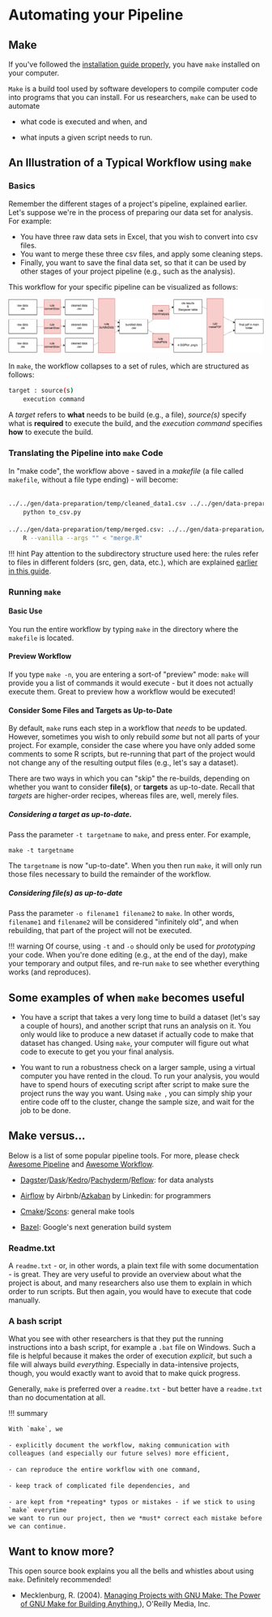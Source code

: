 # Automating your Pipeline

## Make

If you've followed the [installation guide properly](../setup/make.md), you have `make` installed on your computer.

`Make` is a build tool used by software developers to compile computer code into programs that you can install. For us
researchers, `make` can be used to automate

- what code is executed and when, and

- what inputs a given script needs to run.

## An Illustration of a Typical Workflow using `make`

### Basics

Remember the different stages of a project's pipeline, explained earlier. Let's suppose
we're in the process of preparing our data set for analysis. For example:

- You have three raw data sets in Excel, that you wish to convert into csv files.
- You want to merge these three csv files, and apply some cleaning steps.
- Finally, you want to save the final data set, so that it can be used by
  other stages of your project pipeline (e.g., such as the analysis).

This workflow for your specific pipeline can be visualized as follows:

![Workflow](make_flowchart.png)

In `make`, the workflow collapses to a set of rules, which are structured as follows:

```bash
target : source(s)
    execution command
```

A *target* refers to **what** needs to be build (e.g., a file),
*source(s)* specify what is **required** to execute the build, and
the *execution command* specifies **how** to execute the build.

### Translating the Pipeline into `make` Code

In "make code", the workflow above - saved in a *makefile* (a file called `makefile`, without a file type ending) - will become:

```bash

../../gen/data-preparation/temp/cleaned_data1.csv ../../gen/data-preparation/temp/cleaned_data2.csv ../../gen/data-preparation/temp/cleaned_data3.csv: ../../data/dataset1/raw_data1.xlsx ../../data/dataset2/raw_data2.xlsx ../../data/dataset3/raw_data3.xlsx python to_csv.py
   	python to_csv.py

../../gen/data-preparation/temp/merged.csv: ../../gen/data-preparation/temp/cleaned_data1.csv ../../gen/data-preparation/temp/cleaned_data2.csv ../../gen/data-preparation/temp/cleaned_data3.csv merge.R
   	R --vanilla --args "" < "merge.R"
```

<!--
../temp/analysis.RData: ../temp/merged.csv analyze.R
   	R --vanilla --args "" < "analyze.R"

../temp/plot.png: ../temp/merged.csv plot.R
   	R --vanilla --args "" < "plot.R"

../output/report.pdf: ../temp/plot.png ../temp/analysis.RData
	R -e "rmarkdown::render('make_report.Rmd', output_file = '../output/report.pdf')"
-->


!!! hint
	Pay attention to the subdirectory structure used here: the rules refer to files in different folders (src, gen, data, etc.), which are explained [earlier in this guide](directories.md).

### Running `make`

#### Basic Use
You run the entire workflow by typing `make` in the directory where the `makefile` is located.

#### Preview Workflow
If you type `make -n`, you are entering a sort-of "preview" mode: `make`
will provide you a list of commands it would execute - but it does not
actually execute them. Great to preview how a workflow would be executed!

#### Consider Some Files and Targets as Up-to-Date

By default, `make` runs each step in a workflow that *needs* to be
updated. However, sometimes you wish to only rebuild *some* but not all
parts of your project. For example, consider the case where you have only
added some comments to some R scripts, but re-running that part of the project
would not change any of the resulting output files (e.g., let's say a dataset).

There are two ways in which you can "skip" the re-builds, depending on
whether you want to consider **file(s)**, or **targets** as up-to-date.
Recall that *targets* are higher-order recipes, whereas files are, well,
merely files.

##### Considering a **target** as up-to-date.

Pass the parameter `-t targetname` to `make`, and press enter. For example,
```
make -t targetname
```

The `targetname` is now "up-to-date". When you then run `make`,
it will only run those files necessary to build the remainder of the workflow.

##### Considering **file(s)** as up-to-date

Pass the parameter `-o filename1 filename2` to `make`.
In other words, `filename1` and `filename2` will be considered "infinitely old",
and when rebuilding, that part of the project will not be executed.

!!! warning
    Of course, using `-t` and `-o` should only be used for *prototyping* your
    code. When you're done editing (e.g., at the end of the day), make
    your temporary and output files, and re-run `make`
    to see whether everything works (and reproduces).

## Some examples of when `make` becomes useful

- You have a script that takes a very long time to build a dataset
(let's say a couple of hours), and another script that runs an analysis on it.
You only would like to produce a new dataset if actually code to make that dataset has changed.
Using `make`, your computer will figure out what code to execute to get you your final analysis.

- You want to run a robustness check on a larger sample, using a virtual computer you have rented in the cloud.
To run your analysis, you would have to spend hours of executing script after script to make sure the project runs the way you want.
Using `make `, you can simply ship your entire code off to the cluster, change the sample size, and wait for the job to be done.

## Make versus...

Below is a list of some popular pipeline tools. For more, please check [Awesome Pipeline](https://github.com/pditommaso/awesome-pipeline) and [Awesome Workflow](https://github.com/meirwah/awesome-workflow-engines).

- [Dagster](https://github.com/dagster-io/dagster)/[Dask](https://github.com/dask/dask)/[Kedro](https://github.com/quantumblacklabs/kedro)/[Pachyderm](https://github.com/pachyderm/pachyderm)/[Reflow](https://github.com/grailbio/reflow): for data analysts

- [Airflow](https://github.com/apache/airflow) by Airbnb/[Azkaban](https://github.com/azkaban/azkaban) by Linkedin: for programmers
- [Cmake](https://cmake.org/)/[Scons](https://scons.org/): general make tools
- [Bazel](https://bazel.build): Google's next generation build system

### Readme.txt

A `readme.txt` - or, in other words, a plain text file with some documentation - is great.
They are very useful to provide an overview about what the project is
about, and many researchers also use them to explain in which order to run scripts. But then again,
you would have to execute that code manually.

### A bash script

What you see with other researchers is that they put the running instructions into a bash script,
for example a `.bat` file on Windows. Such a file is helpful because it makes the order of
execution *explicit*, but such a file will always build *everything*. Especially in data-intensive
projects, though, you would exactly want to avoid that to make quick progress.

Generally, `make` is preferred over a `readme.txt` - but better have a `readme.txt` than no documentation at all.

!!! summary

	With `make`, we

	- explicitly document the workflow, making communication with colleagues (and especially our future selves) more efficient,

	- can reproduce the entire workflow with one command,

	- keep track of complicated file dependencies, and

	- are kept from *repeating* typos or mistakes - if we stick to using `make` everytime
	we want to run our project, then we *must* correct each mistake before we can continue.

## Want to know more?

This open source book explains you all the bells and whistles about using `make`. Definitely recommended!

* Mecklenburg, R. (2004). [Managing Projects with GNU Make: The Power of GNU Make for Building Anything.](https://www.oreilly.com/openbook/make3/book/index.csp)), O'Reilly Media, Inc.


<!--



- We have three raw data sets (.xlsx)

- We want to convert these files to .csv files

- We want to merge all three files

- We want to analyze the data using an OLS regression

- We want to produce plots

- We want to combine those into a PDF

- We need to clean this data - to do so, we have one code file
